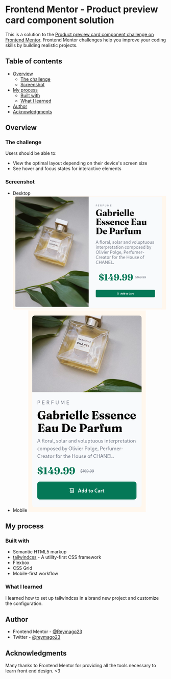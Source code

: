 # Frontend Mentor - Product preview card component solution

This is a solution to the [Product preview card component challenge on Frontend Mentor](https://www.frontendmentor.io/challenges/product-preview-card-component-GO7UmttRfa). Frontend Mentor challenges help you improve your coding skills by building realistic projects. 

## Table of contents

- [Overview](#overview)
  - [The challenge](#the-challenge)
  - [Screenshot](#screenshot)
- [My process](#my-process)
  - [Built with](#built-with)
  - [What I learned](#what-i-learned)
- [Author](#author)
- [Acknowledgments](#acknowledgments)


## Overview

### The challenge

Users should be able to:

- View the optimal layout depending on their device's screen size
- See hover and focus states for interactive elements

### Screenshot
- Desktop
![Desktop](./images/screenshot-desktop.png)
- Mobile
![Mobile](./images/Screenshot-mobile.png)


## My process

### Built with

- Semantic HTML5 markup
- [tailwindcss](https://tailwindcss.com/) - A utility-first CSS framework 
- Flexbox
- CSS Grid
- Mobile-first workflow


### What I learned

I learned how to set up tailwindcss in a brand new project and customize the configuration.

## Author
- Frontend Mentor - [@Reymago23](https://www.frontendmentor.io/profile/Reymago23)
- Twitter - [@reymago23](https://twitter.com/reymago23)

## Acknowledgments

Many thanks to Frontend Mentor for providing all the tools necessary to learn front end design. <3
